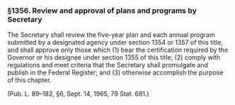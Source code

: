 ### §1356. Review and approval of plans and programs by Secretary ###

The Secretary shall review the five-year plan and each annual program submitted by a designated agency under section 1354 or 1357 of this title, and shall approve only those which (1) bear the certification required by the Governor or his designee under section 1355 of this title; (2) comply with regulations and meet criteria that the Secretary shall promulgate and publish in the Federal Register; and (3) otherwise accomplish the purpose of this chapter.

(Pub. L. 89–182, §6, Sept. 14, 1965, 79 Stat. 681.)